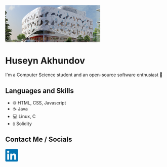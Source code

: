 <img alt="Bergeron Centre for Engineering Excellence" width="300px" src="./img/lassonde_bergeron.jpg/" >

# Huseyn Akhundov

I'm a Computer Science student and an open-source software enthusiast 🌱

## Languages and Skills
- 🌐 HTML, CSS, Javascript
- ☕ Java
- 💻 Linux, C
- ⟠ Solidity

## Contact Me / Socials
[<img alt="LinkedIn" width="40px" src="./img/linkedin.png" />](https://linkedin.com/in/huseyn-akhundov/)
